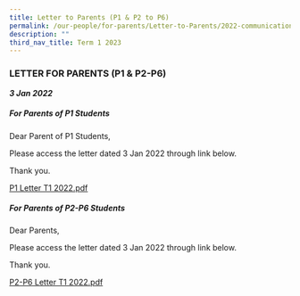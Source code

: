 ```yaml
---
title: Letter to Parents (P1 & P2 to P6)
permalink: /our-people/for-parents/Letter-to-Parents/2022-communications/Term-1-2022/3Jan2022/
description: ""
third_nav_title: Term 1 2023
---
```


### LETTER FOR PARENTS (P1 & P2-P6)
***3 Jan 2022***

##### For Parents of P1 Students
Dear Parent of P1 Students,  
  
Please access the letter dated 3 Jan 2022 through link below.  
  
Thank you.  
  
[P1 Letter T1 2022.pdf](/files/P1%20Letter%20T1%202022.pdf)

##### For Parents of P2-P6 Students
Dear Parents,  
  
Please access the letter dated 3 Jan 2022 through link below.  
  
Thank you.  
  
[P2-P6 Letter T1 2022.pdf](/files/P2-P6%20Letter%20T1%202022.pdf)
